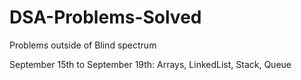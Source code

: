 # DSA-Problems-Solved
Problems outside of Blind spectrum

September 15th to September 19th: Arrays, LinkedList, Stack, Queue
